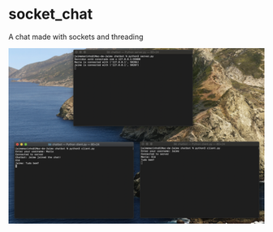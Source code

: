 # socket_chat
A chat made with sockets and threading

![alt text](https://github.com/jaimesk8/socket_chat/blob/main/exempleSocket.png?raw=true)
